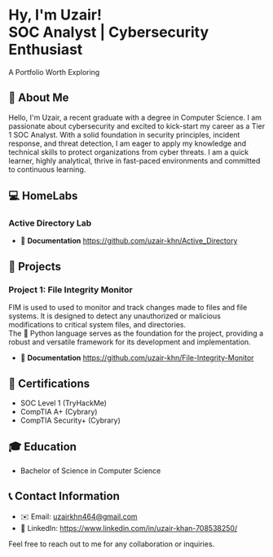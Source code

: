 <h1>Hy, I'm Uzair! <br/> SOC Analyst | Cybersecurity Enthusiast </h1> 
A Portfolio Worth Exploring

## 📝 About Me
Hello, I'm Uzair, a recent graduate with a degree in Computer Science. I am passionate about cybersecurity and excited to kick-start my career as a Tier 1 SOC Analyst. With a solid foundation in security principles, incident response, and threat detection, I am eager to apply my knowledge and technical skills to protect organizations from cyber threats. I am a quick learner, highly analytical, thrive in fast-paced environments and committed to continuous learning. 

## 💻 HomeLabs

### Active Directory Lab 

- 📂 **Documentation** https://github.com/uzair-khn/Active_Directory

## 💼 Projects

### Project 1: File Integrity Monitor
FIM is used to used to monitor and track changes made to files and file systems. It is designed to detect any unauthorized or malicious modifications to critical system files, and directories. <br/>
The 🐍 Python language serves as the foundation for the project, providing a robust and versatile framework for its development and implementation.

- 📂 **Documentation** https://github.com/uzair-khn/File-Integrity-Monitor

## 📜 Certifications
- SOC Level 1 (TryHackMe)
- CompTIA A+ (Cybrary)
- CompTIA Security+ (Cybrary)

## 🎓 Education
- Bachelor of Science in Computer Science

## 📞 Contact Information
- ✉️ Email: uzairkhn464@gmail.com
- 💼 LinkedIn: https://www.linkedin.com/in/uzair-khan-708538250/

Feel free to reach out to me for any collaboration or inquiries.
